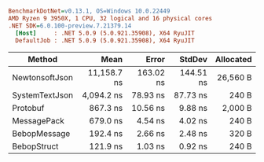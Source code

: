 ``` ini

BenchmarkDotNet=v0.13.1, OS=Windows 10.0.22449
AMD Ryzen 9 3950X, 1 CPU, 32 logical and 16 physical cores
.NET SDK=6.0.100-preview.7.21379.14
  [Host]     : .NET 5.0.9 (5.0.921.35908), X64 RyuJIT
  DefaultJob : .NET 5.0.9 (5.0.921.35908), X64 RyuJIT


```
|         Method |        Mean |     Error |    StdDev | Allocated |
|--------------- |------------:|----------:|----------:|----------:|
| NewtonsoftJson | 11,158.7 ns | 163.02 ns | 144.51 ns |  26,560 B |
| SystemTextJson |  4,094.2 ns |  78.93 ns |  87.73 ns |     240 B |
|       Protobuf |    867.3 ns |  10.56 ns |   9.88 ns |   2,000 B |
|    MessagePack |    679.0 ns |   4.54 ns |   4.02 ns |     240 B |
|   BebopMessage |    192.4 ns |   2.66 ns |   2.48 ns |     320 B |
|    BebopStruct |    121.9 ns |   1.03 ns |   0.92 ns |     240 B |

